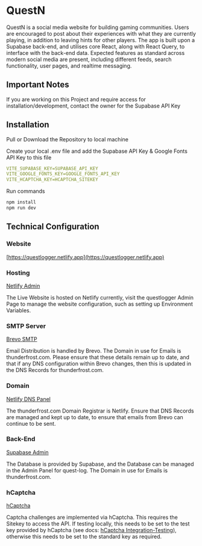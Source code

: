 # QuestN

QuestN is a social media website for building gaming communities. Users are encouraged to post about their experiences with what they are currently playing, in addition to leaving hints for other players. The app is built upon a Supabase back-end, and utilises core React, along with React Query, to interface with the back-end data. Expected features as standard across modern social media are present, including different feeds, search functionality, user pages, and realtime messaging.

## Important Notes

If you are working on this Project and require access for installation/development, contact the owner for the Supabase API Key

## Installation

Pull or Download the Repository to local machine

Create your local .env file and add the Supabase API Key & Google Fonts API Key to this file

```yaml
VITE_SUPABASE_KEY=SUPABASE_API_KEY
VITE_GOOGLE_FONTS_KEY=GOOGLE_FONTS_API_KEY
VITE_HCAPTCHA_KEY=HCAPTCHA_SITEKEY
```

Run commands

```bash
npm install
npm run dev
```

## Technical Configuration

### Website

[https://questlogger.netlify.app](https://questlogger.netlify.app)

### Hosting

[Netlify Admin](https://app.netlify.com/sites/questlogger/overview)

The Live Website is hosted on Netlify currently, visit the questlogger Admin Page to manage the website configuration, such as setting up Environment Variables.

### SMTP Server

[Brevo SMTP](https://app.brevo.com/)

Email Distribution is handled by Brevo. The Domain in use for Emails is thunderfrost.com. Please ensure that these details remain up to date, and that if any DNS configuration within Brevo changes, then this is updated in the DNS Records for thunderfrost.com.

### Domain

[Netlify DNS Panel](https://app.netlify.com/teams/brookegodbold13/dns/thunderfrost.com)

The thunderfrost.com Domain Registrar is Netlify. Ensure that DNS Records are managed and kept up to date, to ensure that emails from Brevo can continue to be sent.

### Back-End

[Supabase Admin](https://supabase.com/dashboard/project/xhkwznfhytvgvorvkcdp)

The Database is provided by Supabase, and the Database can be managed in the Admin Panel for quest-log. The Domain in use for Emails is thunderfrost.com.

### hCaptcha

[hCaptcha](https://dashboard.hcaptcha.com/overview)

Captcha challenges are implemented via hCaptcha. This requires the Sitekey to access the API. If testing locally, this needs to be set to the test key provided by hCaptcha (see docs: [hCaptcha Integration-Testing](https://docs.hcaptcha.com/#integration-testing-test-keys)), otherwise this needs to be set to the standard key as required.

